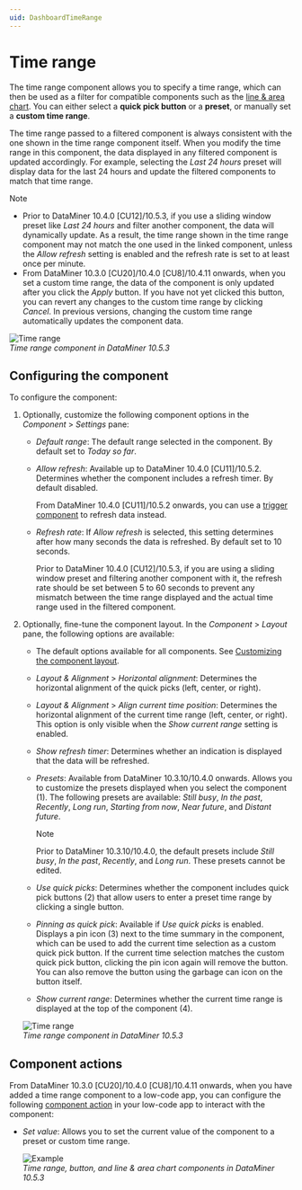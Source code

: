 ```yaml
---
uid: DashboardTimeRange
---
```


# Time range

The time range component allows you to specify a time range, which can then be used as a filter for compatible components such as the [line & area chart](xref:LineAndAreaChart). You can either select a **quick pick button** or a **preset**, or manually set a **custom time range**.

The time range passed to a filtered component is always consistent with the one shown in the time range component itself. When you modify the time range in this component, the data displayed in any filtered component is updated accordingly. For example, selecting the *Last 24 hours* preset will display data for the last 24 hours and update the filtered components to match that time range.

> [!NOTE]
>
> - Prior to DataMiner 10.4.0 [CU12]/10.5.3<!--RN 42082-->, if you use a sliding window preset like *Last 24 hours* and filter another component, the data will dynamically update. As a result, the time range shown in the time range component may not match the one used in the linked component, unless the *Allow refresh* setting is enabled and the refresh rate is set to at least once per minute.
> - From DataMiner 10.3.0 [CU20]/10.4.0 [CU8]/10.4.11 onwards<!--RN 40622-->, when you set a custom time range, the data of the component is only updated after you click the *Apply* button. If you have not yet clicked this button, you can revert any changes to the custom time range by clicking *Cancel*. In previous versions, changing the custom time range automatically updates the component data.

![Time range](~/user-guide/images/Time_Range.png)<br>*Time range component in DataMiner 10.5.3*

## Configuring the component

To configure the component:

1. Optionally, customize the following component options in the *Component* > *Settings* pane:

   - *Default range*: The default range selected in the component. By default set to *Today so far*.

   - *Allow refresh*: Available up to DataMiner 10.4.0 [CU11]/10.5.2<!--RN 42082-->. Determines whether the component includes a refresh timer. By default disabled.

     From DataMiner 10.4.0 [CU11]/10.5.2 onwards, you can use a [trigger component](xref:DashboardTrigger) to refresh data instead.

   - *Refresh rate*: If *Allow refresh* is selected, this setting determines after how many seconds the data is refreshed. By default set to 10 seconds.

     Prior to DataMiner 10.4.0 [CU12]/10.5.3<!--RN 42082-->, if you are using a sliding window preset and filtering another component with it, the refresh rate should be set between 5 to 60 seconds to prevent any mismatch between the time range displayed and the actual time range used in the filtered component.

1. Optionally, fine-tune the component layout. In the *Component* > *Layout* pane, the following options are available:

   - The default options available for all components. See [Customizing the component layout](xref:Customize_Component_Layout).

   - *Layout & Alignment* > *Horizontal alignment*: Determines the horizontal alignment of the quick picks (left, center, or right).

   - *Layout & Alignment* > *Align current time position*: Determines the horizontal alignment of the current time range (left, center, or right). This option is only visible when the *Show current range* setting is enabled.

   - *Show refresh timer*: Determines whether an indication is displayed that the data will be refreshed.

   - *Presets*: Available from DataMiner 10.3.10/10.4.0 onwards<!--RN 37050-->. Allows you to customize the presets displayed when you select the component (1). The following presets are available: *Still busy*, *In the past*, *Recently*, *Long run*, *Starting from now*, *Near future*, and *Distant future*.

     > [!NOTE]
     > Prior to DataMiner 10.3.10/10.4.0, the default presets include *Still busy*, *In the past*, *Recently*, and *Long run*. These presets cannot be edited.

   - *Use quick picks*: Determines whether the component includes quick pick buttons (2) that allow users to enter a preset time range by clicking a single button.

   - *Pinning as quick pick*: Available if *Use quick picks* is enabled. Displays a pin icon (3) next to the time summary in the component, which can be used to add the current time selection as a custom quick pick button. If the current time selection matches the custom quick pick button, clicking the pin icon again will remove the button. You can also remove the button using the garbage can icon on the button itself.

   - *Show current range*: Determines whether the current time range is displayed at the top of the component (4).

   ![Time range](~/user-guide/images/TimeRange.png)<br>*Time range component in DataMiner 10.5.3*

## Component actions

From DataMiner 10.3.0 [CU20]/10.4.0 [CU8]/10.4.11 onwards<!--RN 40569-->, when you have added a time range component to a low-code app, you can configure the following [component action](xref:LowCodeApps_event_config#executing-a-component-action) in your low-code app to interact with the component:

- *Set value*: Allows you to set the current value of the component to a preset or custom time range.

  ![Example](~/user-guide/images/Set_Value_Time_Range.gif)<br>*Time range, button, and line & area chart components in DataMiner 10.5.3*

